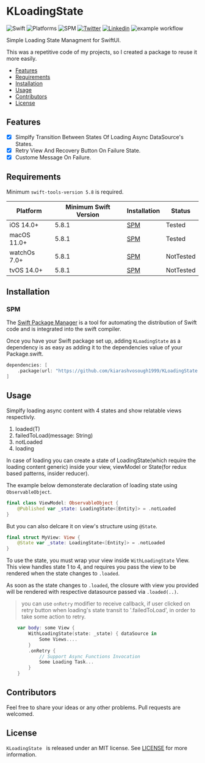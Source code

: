 # KLoadingState

![Swift](https://img.shields.io/badge/Swift-5.8-Orange?style=flat-square)
![Platforms](https://img.shields.io/badge/Platforms-macOS_iOS_tvOS_watchOS-Green?style=flat-square)
![SPM](https://img.shields.io/badge/Swift_Package_Manager-compatible-orange?style=flat-square)
[![Twitter](https://img.shields.io/badge/Twitter-@Vosough_k-blue.svg?style=flat-square)](https://twitter.com/vosough_k)
[![Linkedin](https://img.shields.io/badge/Linkedin-KiarashVosough-blue.svg?style=flat-square)](https://www.linkedin.com/in/kiarashvosough/)
![example workflow](https://github.com/kiarashvosough1999/KLoadingState/actions/workflows/iOS.yml/badge.svg)

Simple Loading State Managment for SwiftUI.

This was a repetitive code of my projects, so I created a package to reuse it more easily.

- [Features](#features)
- [Requirements](#requirements)
- [Installation](#installation)
- [Usage](#usage)
- [Contributors](#contributors)
- [License](#license)

## Features

- [x] Simplfy Transition Between States Of Loading Async DataSource's States.
- [x] Retry View And Recovery Button On Failure State.
- [x] Custome Message On Failure.

## Requirements

Minimum `swift-tools-version 5.8` is required.

| Platform | Minimum Swift Version | Installation | Status |
| --- | --- | --- | --- |
| iOS 14.0+ | 5.8.1 | [SPM](#cocoapods) | Tested |
| macOS 11.0+ | 5.8.1 | [SPM](#cocoapods) | Tested |
| watchOs 7.0+ | 5.8.1 | [SPM](#cocoapods) | NotTested |
| tvOS 14.0+ | 5.8.1 | [SPM](#cocoapods) | NotTested |

## Installation

### SPM

The [Swift Package Manager](https://www.swift.org/package-manager) is a tool for automating the distribution of Swift code and is integrated into the swift compiler.

Once you have your Swift package set up, adding `KLoadingState` as a dependency is as easy as adding it to the dependencies value of your Package.swift.

```swift
dependencies: [
    .package(url: "https://github.com/kiarashvosough1999/KLoadingState.git", .upToNextMajor(from: "0.0.1"))
]
```
## Usage

Simplfy loading async content with 4 states and show relatable views respectivly.

1. loaded(T)
2. failedToLoad(message: String)
3. notLoaded
4. loading

In case of loading you can create a state of LoadingState<T>(which require the loading content generic) inside your view, viewModel or State(for redux based patterns, insider reducer).

The example below demonsterate declaration of loading state using `ObservableObject`.

```swift
final class ViewModel: ObservableObject {
    @Published var _state: LoadingState<[Entity]> = .notLoaded
}
```

But you can also delcare it on view's structure using `@State`.

```swift
final struct MyView: View {
    @State var _state: LoadingState<[Entity]> = .notLoaded
}
```

To use the state, you must wrap your view inside `WithLoadingState` View. This view handles state 1 to 4, and requires you pass the view to be rendered when the state changes to `.loaded`.

As soon as the state changes to `.loaded`, the closure with view you provided will be rendered with respective datasource passed via `.loaded(..)`.

> you can use `onRetry` modifier to receive callback, if user clicked on retry button when loading's state transit to '.failedToLoad', in order to take some action to retry.

```swift
    var body: some View {
        WithLoadingState(state: _state) { dataSource in
            Some Views....
        }
        .onRetry {
            // Support Async Functions Invocation
            Some Loading Task...
        }
    }
```

## Contributors

Feel free to share your ideas or any other problems. Pull requests are welcomed.

## License

`KLoadingState ` is released under an MIT license. See [LICENSE](https://github.com/kiarashvosough1999/KLoadingState/blob/master/LICENSE) for more information.
